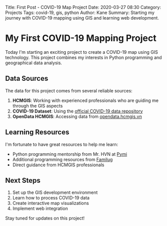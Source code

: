 Title: First Post - COVID-19 Map Project
Date: 2020-03-27 08:30
Category: Projects
Tags: covid-19, gis, python
Author: Kane
Summary: Starting my journey with COVID-19 mapping using GIS and learning web development.

# My First COVID-19 Mapping Project

Today I'm starting an exciting project to create a COVID-19 map using GIS technology. This project combines my interests in Python programming and geographical data analysis.

## Data Sources

The data for this project comes from several reliable sources:

1. **HCMGIS**: Working with experienced professionals who are guiding me through the GIS aspects
2. **COVID-19 Dataset**: Using the [official COVID-19 data repository](https://github.com/CSSEGISandData/COVID-19)
3. **OpenData HCMGIS**: Accessing data from [opendata.hcmgis.vn](http://opendata.hcmgis.vn/)

## Learning Resources

I'm fortunate to have great resources to help me learn:

- Python programming mentorship from Mr. HVN at [Pymi](https://pymi.vn/)
- Additional programming resources from [Familug](https://www.familug.org/)
- Direct guidance from HCMGIS professionals

## Next Steps

1. Set up the GIS development environment
2. Learn how to process COVID-19 data
3. Create interactive map visualizations
4. Implement web integration

Stay tuned for updates on this project! 